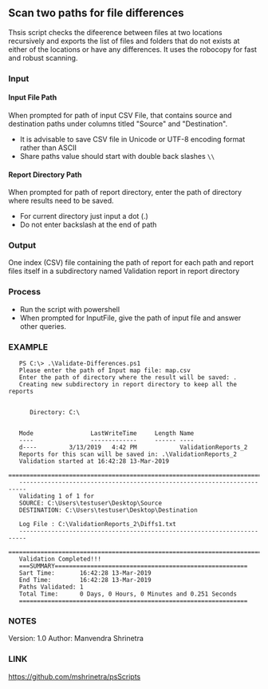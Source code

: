 ## Scan two paths for file differences

Thsis script checks the difeerence between files at two locations recursively and exports the list of files and folders that do not exists at either of the locations or have any differences. It uses the robocopy for fast and robust scanning.

### Input

#### Input File Path

When prompted for path of input CSV File, that contains source and destination paths under columns titled "Source" and "Destination".

* It is advisable to save CSV file in Unicode or UTF-8 encoding format rather than ASCII
* Share paths value should start with double back slashes `\\`

#### Report Directory Path

When prompted for path of report directory, enter the path of directory where results need to be saved.

* For current directory just input a dot (.)
* Do not enter backslash at the end of path


### Output

One index (CSV) file containing the path of report for each path and report files itself in a subdirectory named Validation report in report directory

### Process

* Run the script with powershell
* When prompted for InputFile, give the path of input file and answer other queries.

### EXAMPLE

```
   PS C:\> .\Validate-Differences.ps1
   Please enter the path of Input map file: map.csv
   Enter the path of directory where the result will be saved: .
   Creating new subdirectory in report directory to keep all the reports


      Directory: C:\


   Mode                LastWriteTime     Length Name
   ----                -------------     ------ ----
   d----         3/13/2019   4:42 PM            ValidationReports_2
   Reports for this scan will be saved in: .\ValidationReports_2
   Validation started at 16:42:28 13-Mar-2019
   ========================================================================
   ------------------------------------------------------------------------
   Validating 1 of 1 for
   SOURCE: C:\Users\testuser\Desktop\Source
   DESTINATION: C:\Users\testuser\Desktop\Destination

   Log File : C:\ValidationReports_2\Diffs1.txt
   ------------------------------------------------------------------------
   ========================================================================
   Validation Completed!!!
   ===SUMMARY======================================================
   Sart Time:       16:42:28 13-Mar-2019
   End Time:        16:42:28 13-Mar-2019
   Paths Validated: 1
   Total Time:      0 Days, 0 Hours, 0 Minutes and 0.251 Seconds
   ================================================================
```

### NOTES

Version: 1.0
Author: Manvendra Shrinetra

### LINK

https://github.com/mshrinetra/psScripts
